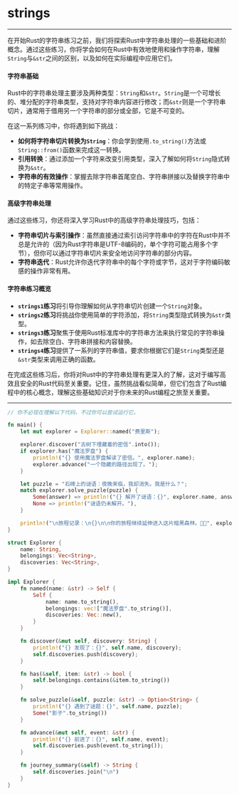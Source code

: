 # strings

---

在开始Rust的字符串练习之前，我们将探索Rust中字符串处理的一些基础和进阶概念。通过这些练习，你将学会如何在Rust中有效地使用和操作字符串，理解`String`与`&str`之间的区别，以及如何在实际编程中应用它们。

#### 字符串基础

Rust中的字符串处理主要涉及两种类型：`String`和`&str`。`String`是一个可增长的、堆分配的字符串类型，支持对字符串内容进行修改；而`&str`则是一个字符串切片，通常用于借用另一个字符串的部分或全部，它是不可变的。

在这一系列练习中，你将遇到如下挑战：

- **如何将字符串切片转换为`String`**：你会学到使用`.to_string()`方法或`String::from()`函数来完成这一转换。
- **引用转换**：通过添加一个字符来改变引用类型，深入了解如何将`String`隐式转换为`&str`。
- **字符串的有效操作**：掌握去除字符串首尾空白、字符串拼接以及替换字符串中的特定子串等常用操作。

#### 高级字符串处理

通过这些练习，你还将深入学习Rust中的高级字符串处理技巧，包括：

- **字符串切片与索引操作**：虽然直接通过索引访问字符串中的字符在Rust中并不总是允许的（因为Rust字符串是UTF-8编码的，单个字符可能占用多个字节），但你可以通过字符串切片来安全地访问字符串的部分内容。
- **字符串迭代**：Rust允许你迭代字符串中的每个字符或字节，这对于字符编码敏感的操作非常有用。

#### 字符串练习概览

- **`strings1`练习**将引导你理解如何从字符串切片创建一个`String`对象。
- **`strings2`练习**将挑战你使用简单的字符添加，将`String`类型隐式转换为`&str`类型。
- **`strings3`练习**聚焦于使用Rust标准库中的字符串方法来执行常见的字符串操作，如去除空白、字符串拼接和内容替换。
- **`strings4`练习**提供了一系列的字符串值，要求你根据它们是`String`类型还是`&str`类型来调用正确的函数。

在完成这些练习后，你将对Rust中的字符串处理有更深入的了解，这对于编写高效且安全的Rust代码至关重要。记住，虽然挑战看似简单，但它们包含了Rust编程中的核心概念，理解这些基础知识对于你未来的Rust编程之旅至关重要。

---

```rust
// 你不必现在理解以下代码，不过你可以尝试运行它。

fn main() {
    let mut explorer = Explorer::named("费里斯");

    explorer.discover("古树下埋藏着的密信".into());
    if explorer.has("魔法罗盘") {
        println!("{} 使用魔法罗盘解读了密信。", explorer.name);
        explorer.advance("一个隐藏的路径出现了。");
    }

    let puzzle = "石碑上的谜语：夜晚来临，我却消失。我是什么？";
    match explorer.solve_puzzle(puzzle) {
        Some(answer) => println!("{} 解开了谜语：{}", explorer.name, answer),
        None => println!("谜语仍未解开。"),
    }

    println!("\n旅程记录：\n{}\n\n你的旅程继续延伸进入这片暗黑森林。🍃🌲", explorer.journey_summary());
}

struct Explorer {
    name: String,
    belongings: Vec<String>,
    discoveries: Vec<String>,
}

impl Explorer {
    fn named(name: &str) -> Self {
        Self {
            name: name.to_string(),
            belongings: vec!["魔法罗盘".to_string()],
            discoveries: Vec::new(),
        }
    }

    fn discover(&mut self, discovery: String) {
        println!("{} 发现了：{}", self.name, discovery);
        self.discoveries.push(discovery);
    }

    fn has(&self, item: &str) -> bool {
        self.belongings.contains(&item.to_string())
    }

    fn solve_puzzle(&self, puzzle: &str) -> Option<String> {
        println!("{} 遇到了谜题：{}", self.name, puzzle);
        Some("影子".to_string())
    }

    fn advance(&mut self, event: &str) {
        println!("{} 前进了：{}", self.name, event);
        self.discoveries.push(event.to_string());
    }

    fn journey_summary(&self) -> String {
        self.discoveries.join("\n")
    }
}
```
